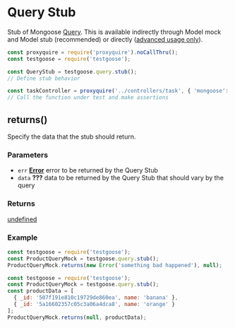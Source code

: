 # Query Stub
Stub of Mongoose [Query](http://mongoosejs.com/docs/api.html#query-js). This is available indirectly through Model mock and Model stub (recommended) or directly ([advanced usage only](http://mongoosejs.com/docs/api.html#Query)).

```javaScript
const proxyquire = require('proxyquire').noCallThru();
const testgoose = require('testgoose');

const QueryStub = testgoose.query.stub();
// Define stub behavior

const taskController = proxyquire('../controllers/task', { 'mongoose': { Query: QueryStub } });
// Call the function under test and make assertions
```


## returns()
Specify the data that the stub should return.

### Parameters
- `err` **[Error](https://developer.mozilla.org/en-US/docs/Web/JavaScript/Reference/Global_Objects/Error)** error to be returned by the Query Stub
- `data` **???** data to be returned by the Query Stub that should vary by the query

### Returns
[undefined](https://developer.mozilla.org/en-US/docs/Web/JavaScript/Reference/Global_Objects/undefined)

### Example
```javascript
const testgoose = require('testgoose');
const ProductQueryMock = testgoose.query.stub();
ProductQueryMock.returns(new Error('something bad happened'), null);
```

```javascript
const testgoose = require('testgoose');
const ProductQueryMock = testgoose.query.stub();
const productData = [
  { _id: '507f191e810c19729de860ea', name: 'banana' },
  { _id: '5a16602357c05c3a06a4dca8', name: 'orange' }
];
ProductQueryMock.returns(null, productData);
```

